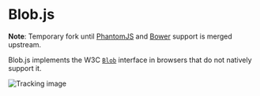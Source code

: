 Blob.js
==============

**Note**: Temporary fork until [PhantomJS][] and [Bower][] support is merged
upstream.

[phantomjs]: https://github.com/eligrey/Blob.js/pull/37
[bower]: https://github.com/eligrey/Blob.js/pull/36

Blob.js implements the W3C [`Blob`][1] interface in browsers that do
not natively support it.

![Tracking image](https://in.getclicky.com/212712ns.gif)

  [1]: https://developer.mozilla.org/en-US/docs/Web/API/Blob
